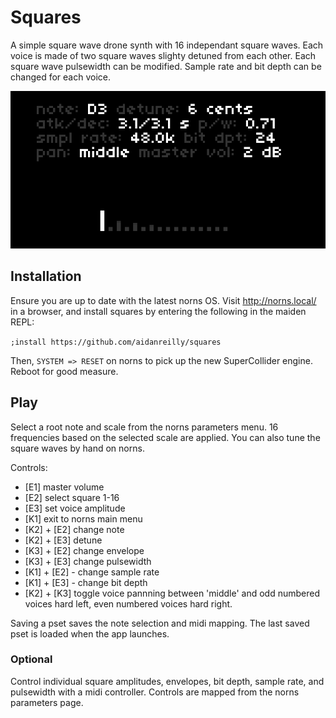 # Squares

A simple square wave drone synth with 16 independant square waves. Each voice is made of two square waves slighty detuned from each other. Each square wave pulsewidth can be modified. Sample rate and bit depth can be changed for each voice.

![sines](squares.png)

## Installation

Ensure you are up to date with the latest norns OS. Visit http://norns.local/ in a browser, and install squares by entering the following in the maiden REPL: 

`;install https://github.com/aidanreilly/squares`

Then, `SYSTEM => RESET` on norns to pick up the new SuperCollider engine. Reboot for good measure.

## Play

Select a root note and scale from the norns parameters menu. 16 frequencies based on the selected scale are applied. You can also tune the square waves by hand on norns. 

Controls:

* [E1] master volume
* [E2] select square 1-16
* [E3] set voice amplitude
* [K1] exit to norns main menu
* [K2] + [E2] change note
* [K2] + [E3] detune
* [K3] + [E2] change envelope
* [K3] + [E3] change pulsewidth
* [K1] + [E2] - change sample rate
* [K1] + [E3] - change bit depth
* [K2] + [K3] toggle voice pannning between 'middle' and odd numbered voices hard left, even numbered voices hard right. 

Saving a pset saves the note selection and midi mapping. The last saved pset is loaded when the app launches.

### Optional

Control individual square amplitudes, envelopes, bit depth, sample rate, and pulsewidth with a midi controller. Controls are mapped from the norns parameters page.


